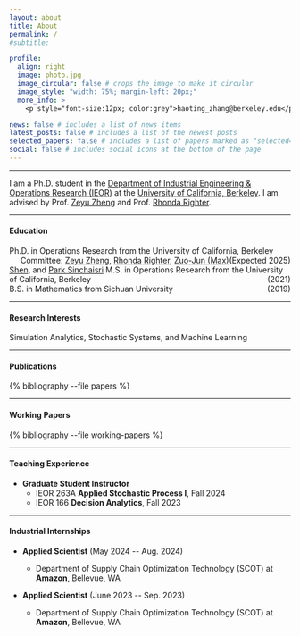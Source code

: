 ```yaml
---
layout: about
title: About
permalink: /
#subtitle: 

profile:
  align: right
  image: photo.jpg
  image_circular: false # crops the image to make it circular
  image_style: "width: 75%; margin-left: 20px;" 
  more_info: > 
    <p style="font-size:12px; color:grey">haoting_zhang@berkeley.edu</p>

news: false # includes a list of news items
latest_posts: false # includes a list of the newest posts
selected_papers: false # includes a list of papers marked as "selected={true}"
social: false # includes social icons at the bottom of the page
---
```


---

I am a Ph.D. student in the [Department of Industrial Engineering & Operations Research (IEOR)](https://ieor.berkeley.edu/) at the [University of California, Berkeley](https://www.berkeley.edu/). I am advised by Prof. [Zeyu Zheng](https://zheng.ieor.berkeley.edu/) and Prof. [Rhonda Righter](https://rrighter.ieor.berkeley.edu/).





---
#### Education
Ph.D. in Operations Research from the University of California, Berkeley <span style="float:right;">(Expected 2025)</span>  
<span style="margin-left:20px;">Committee: [Zeyu Zheng](https://zheng.ieor.berkeley.edu/), [Rhonda Righter](https://rrighter.ieor.berkeley.edu/), [Zuo-Jun (Max) Shen](https://shen.ieor.berkeley.edu/), and [Park Sinchaisri](https://parksinchaisri.github.io/)</span>
M.S. in Operations Research from the University of California, Berkeley <span style="float:right;">(2021)</span>  
B.S. in Mathematics from Sichuan University <span style="float:right;">(2019)</span>




---


#### Research Interests
Simulation Analytics, Stochastic Systems, and Machine Learning

---

#### Publications
<div class="publications">
  {% bibliography --file papers %}
</div>

---

#### Working Papers
<div class="working-papers publications">
  {% bibliography --file working-papers %}
</div>

---

#### Teaching Experience
- **Graduate Student Instructor**
  - IEOR 263A **Applied Stochastic Process I**, Fall 2024
  - IEOR 166 **Decision Analytics**, Fall 2023



---


#### Industrial Internships

- **Applied Scientist** (May 2024 -- Aug. 2024)
  - Department of Supply Chain Optimization Technology (SCOT) at **Amazon**, Bellevue, WA 

- **Applied Scientist** (June 2023 -- Sep. 2023)
  - Department of Supply Chain Optimization Technology (SCOT) at **Amazon**, Bellevue, WA 




